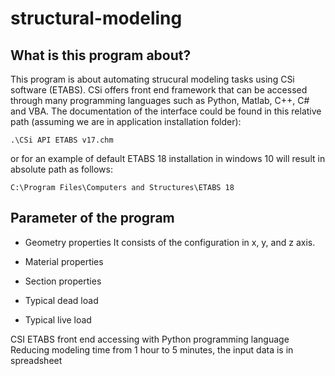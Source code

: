 # structural-modeling

## What is this program about?
This program is about automating strucural modeling tasks using CSi software (ETABS).
CSi offers front end framework that can be accessed through many programming languages such as Python, Matlab, C++, C# and VBA.
The documentation of the interface could be found in this relative path (assuming we are in application installation folder):

`.\CSi API ETABS v17.chm`

or for an example of default ETABS 18 installation in windows 10 will result in absolute path as follows:

`C:\Program Files\Computers and Structures\ETABS 18`

## Parameter of the program

- Geometry properties
It consists of the configuration in x, y, and z axis.

- Material properties 
- Section properties
- Typical dead load
- Typical live load



CSI ETABS front end accessing with Python programming language </br>
Reducing modeling time from 1 hour to 5 minutes, the input data is in spreadsheet
